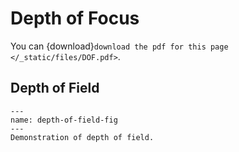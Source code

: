 # Depth of Focus

You can {download}`download the pdf for this page </_static/files/DOF.pdf>`.

## Depth of Field

```{figure} /_static/images/depth_field.jpg
---
name: depth-of-field-fig
---
Demonstration of depth of field.
```